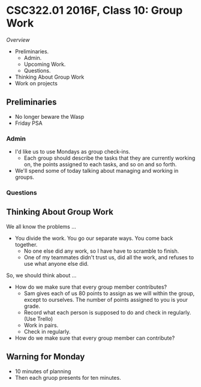 CSC322.01 2016F, Class 10: Group Work
=====================================

_Overview_

* Preliminaries.
    * Admin.
    * Upcoming Work.
    * Questions.
* Thinking About Group Work
* Work on projects

Preliminaries
-------------

* No longer beware the Wasp
* Friday PSA

### Admin

* I'd like us to use Mondays as group check-ins.
    * Each group should describe the tasks that they are currently working
      on, the points assigned to each tasks, and so on and so forth.
* We'll spend some of today talking about managing and working in groups.

### Questions

Thinking About Group Work
-------------------------

We all know the problems ...

* You divide the work.  You go our separate ways.  You come back
  together.
    * No one else did any work, so I have have to scramble to finish.
    * One of my teammates didn't trust us, did all the work, and refuses
      to use what anyone else did.

So, we should think about ...

* How do we make sure that every group member contributes?
    * Sam gives each of us 80 points to assign as we will within the
      group, except to ourselves.  The number of points assigned to
      you is your grade.
    * Record what each person is supposed to do and check in regularly.
      (Use Trello)
    * Work in pairs.
    * Check in regularly.
* How do we make sure that every group member can contribute?

Warning for Monday
------------------

* 10 minutes of planning
* Then each gruop presents for ten minutes.
